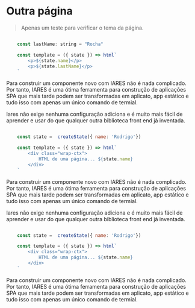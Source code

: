 # Outra página

> Apenas um teste para verificar o tema da página.


```javascript

    const lastName: string = "Rocha"

    const template = ({ state }) => html`
        <p>${state.name}</p>
        <p>${state.lastName}</p>
    `

```

Para construir um componente novo com IARES não é nada complicado. Por tanto, IARES é uma ótima ferramenta para construção de aplicações SPA que mais tarde podem ser transformadas em aplicato, app estático e tudo isso com apenas um único comando de termial.

Iares não exige nenhuma configuração adiciona e é muito mais fácil de aprender e usar do que qualquer outra biblioteca front end já inventada.


```javascript

    const state =  createState({ name: 'Rodrigo'})

    const template = ({ state }) => html`
        <div class="wrap-ctx">
            HTML de uma página... ${state.name}
        </div>
    `

```

Para construir um componente novo com IARES não é nada complicado. Por tanto, IARES é uma ótima ferramenta para construção de aplicações SPA que mais tarde podem ser transformadas em aplicato, app estático e tudo isso com apenas um único comando de termial.

Iares não exige nenhuma configuração adiciona e é muito mais fácil de aprender e usar do que qualquer outra biblioteca front end já inventada.


```javascript

    const state =  createState({ name: 'Rodrigo'})

    const template = ({ state }) => html`
        <div class="wrap-ctx">
            HTML de uma página... ${state.name}
        </div>
    `

```

Para construir um componente novo com IARES não é nada complicado. Por tanto, IARES é uma ótima ferramenta para construção de aplicações SPA que mais tarde podem ser transformadas em aplicato, app estático e tudo isso com apenas um único comando de termial.